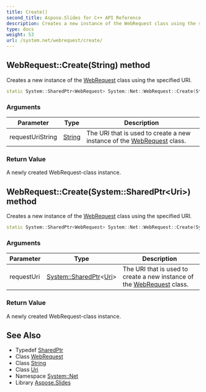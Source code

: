 ```yaml
---
title: Create()
second_title: Aspose.Slides for C++ API Reference
description: Creates a new instance of the WebRequest class using the specified URI.
type: docs
weight: 53
url: /system.net/webrequest/create/
---
```

## WebRequest::Create(String) method


Creates a new instance of the [WebRequest](../) class using the specified URI.

```cpp
static System::SharedPtr<WebRequest> System::Net::WebRequest::Create(String requestUriString)
```


### Arguments

| Parameter | Type | Description |
| --- | --- | --- |
| requestUriString | [String](../../../system/string/) | The URI that is used to create a new instance of the [WebRequest](../) class. |

### Return Value

A newly created WebRequest-class instance.

## WebRequest::Create(System::SharedPtr\<Uri\>) method


Creates a new instance of the [WebRequest](../) class using the specified URI.

```cpp
static System::SharedPtr<WebRequest> System::Net::WebRequest::Create(System::SharedPtr<Uri> requestUri)
```


### Arguments

| Parameter | Type | Description |
| --- | --- | --- |
| requestUri | [System::SharedPtr](../../../system/sharedptr/)\<[Uri](../../../system/uri/)\> | The URI that is used to create a new instance of the [WebRequest](../) class. |

### Return Value

A newly created WebRequest-class instance.

## See Also

* Typedef [SharedPtr](../../../system/sharedptr/)
* Class [WebRequest](../)
* Class [String](../../../system/string/)
* Class [Uri](../../../system/uri/)
* Namespace [System::Net](../../)
* Library [Aspose.Slides](../../../)